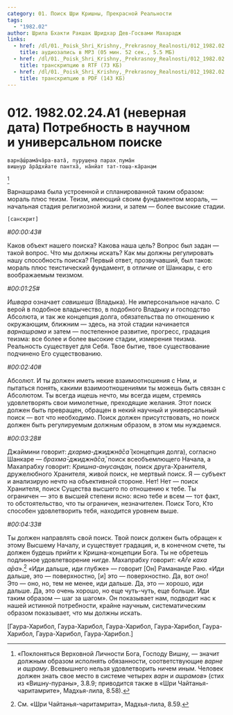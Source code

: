 ```yaml
---
category: 01. Поиск Шри Кришны, Прекрасной Реальности
tags:
  - "1982.02"
author: Шрила Бхакти Ракшак Шридхар Дев-Госвами Махарадж
links:
  - href: /dl/01._Poisk_Shri_Krishny,_Prekrasnoy_Realnosti/012_1982.02.24.A1_SridharMj_Potrebnost_v_nauchnom_i_universalnom_poiske.mp3
    title: аудиозапись в MP3 (05 мин. 52 сек., 5.5 МБ)
  - href: /dl/01._Poisk_Shri_Krishny,_Prekrasnoy_Realnosti/012_1982.02.24.A1_SridharMj_Potrebnost_v_nauchnom_i_universalnom_poiske.rtf
    title: транскрипцию в RTF (73 КБ)
  - href: /dl/01._Poisk_Shri_Krishny,_Prekrasnoy_Realnosti/012_1982.02.24.А1_SridharMj_Potrebnost_v_nauchnom_i_universalnom_poiske.pdf
    title: транскрипцию в PDF (143 КБ)
---
```


# 012. 1982.02.24.А1 (неверная дата) Потребность в научном и универсальном поиске

    варн̣а̄ш́рама̄ча̄ра-вата̄, пуруш̣ен̣а парах̣ пума̄н
    виш̣н̣ур а̄ра̄дхйате пантха̄, на̄нйат тат-тош̣а-ка̄ран̣ам
[^_ftn1]

Варнашрама была устроенной и спланированной таким образом: мораль плюс теизм. Теизм, имеющий своим фундаментом мораль, — начальная стадия религиозной жизни, и затем — более высокие стадии.

    [санскрит]

*#00:00:43#*

Каков объект нашего поиска? Какова наша цель? Вопрос был задан — такой вопрос. Что мы должны искать? Как мы должны регулировать нашу способность поиска? Первый ответ, прозвучавший, был таков: мораль плюс теистический фундамент, в отличие от Шанкары, с его воображаемым теизмом.

*#00:01:25#*

*Ишвара* означает *савишеша* (Владыка). Не имперсональное начало. С верой в подобное владычество, в подобного Владыку и господство Абсолюта, и так же концепция долга, обязательства по отношению к окружающим, ближним — здесь, на этой стадии начинается *варнашрама* и затем — постепенное развитие, прогресс, градация теизма: все более и более высокие стадии, измерения теизма. Реальность существует для Себя. Твое бытие, твое существование подчинено Его существованию.

*#00:02:40#*

Абсолют. И ты должен иметь некие взаимоотношения с Ним, и пытаться понять, какими взаимоотношениями ты можешь быть связан с Абсолютом. Ты всегда ищешь нечто, мы всегда ищем, стремясь удовлетворять свои мимолетные, преходящие желания. Этот поиск должен быть превращен, обращен в некий научный и универсальный поиск — вот что необходимо. Поиск должен присутствовать, но поиск должен быть регулируемым должным образом, в этом мы нуждаемся.

*#00:03:28#*

Джаймини говорит: *дхарма-джиджн̃а̄са̄* (концепция долга), согласно Шанкаре — *брахма̄-джиджн̃а̄са̄,* поиск всеобъемлющего Начала, а Махапрабху говорит: *Кришна-анусандан,* поиск друга-Хранителя, дружелюбного Хранителя, живой поиск, не мертвый поиск. Я — субъект и анализирую нечто на объективной стороне. Нет! Нет — поиск Хранителя, поиск Существа высшего по отношению к тебе. Ты ограничен — это в высшей степени ясно: ясно тебе и всем — тот факт, то обстоятельство, что ты ограничен, незначителен. Поиск Того, Кто способен удовлетворить тебя, находится уровнем выше.

*#00:04:33#*

Ты должен направлять свой поиск. Твой поиск должен быть обращен к этому Высшему Началу, и существует градация, и, в конечном счете, ты должен будешь прийти к Кришна-концепции Бога. Ты не обретешь подлинное удовлетворение нигде. Махапрабху говорит: «*А̄ге каха а̄ра*».[^_ftn2] «Иди дальше, иди глубже» — говорит [Он] Рамананде Раю. «Иди дальше, это — поверхностно, [и] это — поверхностно. Да, вот оно! Это — оно, но, тем не менее, иди дальше. Да, это — хорошо, иди дальше. Да, это очень хорошо, но еще чуть-чуть, еще больше. Иди таким образом — шаг за шагом». Он показывает нам, подводит нас к нашей истинной потребности, крайне научным, систематическим образом показывает, что мы должны искать.

[Гаура-Харибол, Гаура-Харибол, Гаура-Харибол, Гаура-Харибол, Гаура-Харибол, Гаура-Харибол, Гаура-Харибол.]



[^_ftn1]: «Поклоняться Верховной Личности Бога, Господу Вишну, — значит должным образом исполнять обязанности, соответствующие *варне* и *ашраму*. Всевышнего нельзя удовлетворить ничем иным. Человек должен знать свое место в системе четырех *варн* и *ашрамов*» (стих из «Вишну-пураны», 3.8.9; приводится также в «Шри Чайтанья-чаритамрите», Мадхья-лила, 8.58).

[^_ftn2]: См. «Шри Чайтанья-чаритамрита», Мадхья-лила, 8.59.

